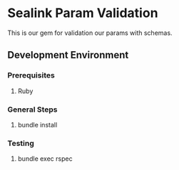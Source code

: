# Sealink Param Validation

This is our gem for validation our params with schemas.

## Development Environment

### Prerequisites

1. Ruby

### General Steps

1. bundle install

### Testing

1. bundle exec rspec
